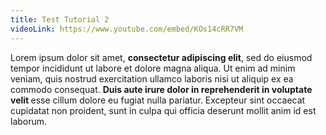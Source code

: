 ```yaml
---
title: Test Tutorial 2
videoLink: https://www.youtube.com/embed/KOs14cRR7VM
---
```


Lorem ipsum dolor sit amet, <strong>consectetur adipiscing elit</strong>, sed do eiusmod tempor
incididunt ut labore et dolore magna aliqua. Ut enim ad minim
veniam, quis nostrud exercitation ullamco laboris nisi ut aliquip ex
ea commodo consequat. <strong> Duis aute irure dolor in reprehenderit in voluptate velit </strong>
esse cillum dolore eu fugiat nulla pariatur. Excepteur sint occaecat
cupidatat non proident, sunt in culpa qui officia deserunt mollit
anim id est laborum.
